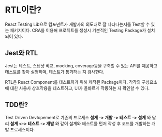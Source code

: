 # RTL이란?

React Testing Lib으로 컴포넌트가 개발자의 의도대로 잘 나타나는지를 Test할 수 있는 패키지이다. CRA를 이용해 프로젝트를 생성시 기본적인 Testing Package가 설치되어 있다.

## Jest와 RTL

Jest는 테스트, 스냅샷 비교, mocking, coverage등을 구축할 수 있는 API를 제공하고 테스트를 찾아 실행하며, 테스트가 통과하는 지 검사한다.

RTL은 React Component를 테스트하기 위해 제작된 Package이다. 각각의 구성요소에 대한 사용사 상호작용을 테스트하고, UI가 올바르게 작동하는 지 확인할 수 있다.

## TDD란?

Test Driven Devlopement로 기존의 프로세스 **설계 -> 개발 -> 테스트 -> 설계** 와 달리 **설계 <-> 테스트 -> 개발** 와 같이 설계와 테스트를 먼저 작성 후 코드를 개발하는 개발 프로세스이다.

